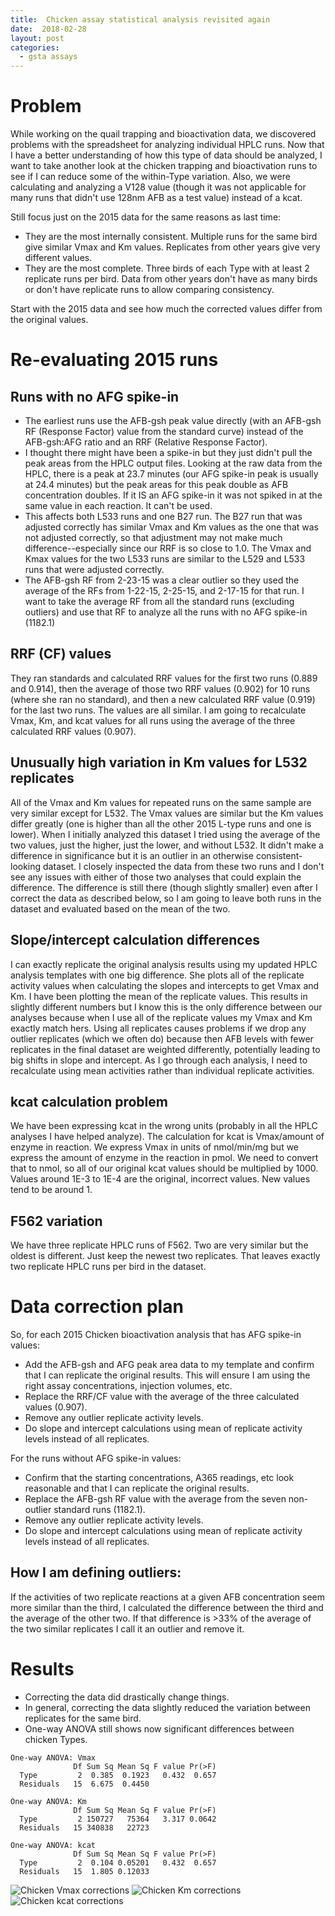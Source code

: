 ```yaml
---
title:  Chicken assay statistical analysis revisited again
date:  2018-02-28
layout: post
categories:
  - gsta assays
---
```

# Problem

While working on the quail trapping and bioactivation data, we discovered problems with the spreadsheet for analyzing individual HPLC runs. Now that I have a better understanding of how this type of data should be analyzed, I want to take another look at the chicken trapping and bioactivation runs to see if I can reduce some of the within-Type variation. Also, we were calculating and analyzing a V128 value (though it was not applicable for many runs that didn't use 128nm AFB as a test value) instead of a kcat.

Still focus just on the 2015 data for the same reasons as last time:
  - They are the most internally consistent. Multiple runs for the same bird give similar Vmax and Km values. Replicates from other years give very different values.
  - They are the most complete. Three birds of each Type with at least 2 replicate runs per bird. Data from other years don't have as many birds or don't have replicate runs to allow comparing consistency.

Start with the 2015 data and see how much the corrected values differ from the original values.

# Re-evaluating 2015 runs

## Runs with no AFG spike-in

  * The earliest runs use the AFB-gsh peak value directly (with an AFB-gsh RF (Response Factor) value from the standard curve) instead of the AFB-gsh:AFG ratio and an RRF (Relative Response Factor).
  * I thought there might have been a spike-in but they just didn't pull the peak areas from the HPLC output files. Looking at the raw data from the HPLC, there is a peak at 23.7 minutes (our AFG spike-in peak is usually at 24.4 minutes) but the peak areas for this peak double as AFB concentration doubles. If it IS an AFG spike-in it was not spiked in at the same value in each reaction. It can't be used.
  * This affects both L533 runs and one B27 run. The B27 run that was adjusted correctly has similar Vmax and Km values as the one that was not adjusted correctly, so that adjustment may not make much difference--especially since our RRF is so close to 1.0. The Vmax and Kmax values for the two L533 runs are similar to the L529 and L533 runs that were adjusted correctly.
  * The AFB-gsh RF from 2-23-15 was a clear outlier so they used the average of the RFs from 1-22-15, 2-25-15, and 2-17-15 for that run. I want to take the average RF from all the standard runs (excluding outliers) and use that RF to analyze all the runs with no AFG spike-in (1182.1)

## RRF (CF) values

They ran standards and calculated RRF values for the first two runs (0.889 and 0.914), then the average of those two RRF values (0.902) for 10 runs (where she ran no standard), and then a new calculated RRF value (0.919) for the last two runs. The values are all similar. I am going to recalculate Vmax, Km, and kcat values for all runs using the average of the three calculated RRF values (0.907).

## Unusually high variation in Km values for L532 replicates

All of the Vmax and Km values for repeated runs on the same sample are very similar except for L532. The Vmax values are similar but the Km values differ greatly (one is higher than all the other 2015 L-type runs and one is lower). When I initially analyzed this dataset I tried using the average of the two values, just the higher, just the lower, and without L532.  It didn't make a difference in significance but it is an outlier in an otherwise consistent-looking dataset. I closely inspected the data from these two runs and I don't see any issues with either of those two analyses that could explain the difference. The difference is still there  (though slightly smaller) even after I correct the data as described below, so I am going to leave both runs in the dataset and evaluated based on the mean of the two.

## Slope/intercept calculation differences

I can exactly replicate the original analysis results using my updated HPLC analysis templates with one big difference. She plots all of the replicate activity values when calculating the slopes and intercepts to get Vmax and Km. I have been plotting the mean of the replicate values. This results in slightly different numbers but I know this is the only difference between our analyses because when I use all of the replicate values my Vmax and Km exactly match hers. Using all replicates causes problems if we drop any outlier replicates (which we often do) because then AFB levels with fewer replicates in the final dataset are weighted differently, potentially leading to big shifts in slope and intercept. As I go through each analysis, I need to recalculate using mean activities rather than individual replicate activities.

## kcat calculation problem

We have been expressing kcat in the wrong units (probably in all the HPLC analyses I have helped analyze). The calculation for kcat is Vmax/amount of enzyme in reaction. We express Vmax in units of nmol/min/mg but we express the amount of enzyme in the reaction in pmol. We need to convert that to nmol, so all of our original kcat values should be multiplied by 1000. Values around 1E-3 to 1E-4 are the original, incorrect values. New values tend to be around 1.

## F562 variation

We have three replicate HPLC runs of F562. Two are very similar but the oldest is different. Just keep the newest two replicates. That leaves exactly two replicate HPLC runs per bird in the dataset.

# Data correction plan

So, for each 2015 Chicken bioactivation analysis that has AFG spike-in values:
  * Add the AFB-gsh and AFG peak area data to my template and confirm that I can replicate the original results. This will ensure I am using the right assay concentrations, injection volumes, etc.
  * Replace the RRF/CF value with the average of the three calculated values (0.907).
  * Remove any outlier replicate activity levels.
  * Do slope and intercept calculations using mean of replicate activity levels instead of all replicates.

For the runs without AFG spike-in values:
  * Confirm that the starting concentrations, A365 readings, etc look reasonable and that I can replicate the original results.
  * Replace the AFB-gsh RF value with the average from the seven non-outlier standard runs (1182.1).
  * Remove any outlier replicate activity levels.
  * Do slope and intercept calculations using mean of replicate activity levels instead of all replicates.

## How I am defining outliers:

If the activities of two replicate reactions at a given AFB concentration seem more similar than the third, I calculated the difference between the third and the average of the other two. If that difference is >33% of the average of the two similar replicates I call it an outlier and remove it.

# Results

  * Correcting the data did drastically change things.
  * In general, correcting the data slightly reduced the variation between replicates for the same bird.
  * One-way ANOVA still shows now significant differences between chicken Types.

~~~
One-way ANOVA: Vmax
              Df Sum Sq Mean Sq F value Pr(>F)
  Type         2  0.385  0.1923   0.432  0.657
  Residuals   15  6.675  0.4450               

One-way ANOVA: Km
              Df Sum Sq Mean Sq F value Pr(>F)  
  Type         2 150727   75364   3.317 0.0642
  Residuals   15 340838   22723                 

One-way ANOVA: kcat
              Df Sum Sq Mean Sq F value Pr(>F)
  Type         2  0.104 0.05201   0.432  0.657
  Residuals   15  1.805 0.12033            
~~~

![Chicken Vmax corrections][image1]
![Chicken Km corrections][image2]
![Chicken kcat corrections][image3]

[image1]: {{site.image_path}}Chicken_Vmax_corrections.png
[image2]: {{site.image_path}}Chicken_Km_corrections.png
[image3]: {{site.image_path}}Chicken_kcat_corrections.png
